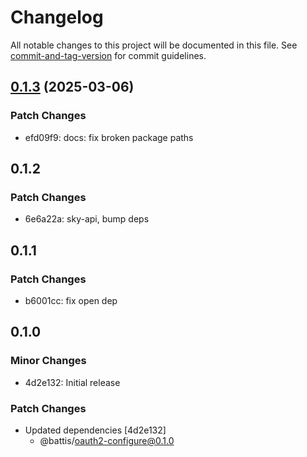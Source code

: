 # Changelog

All notable changes to this project will be documented in this file. See [commit-and-tag-version](https://github.com/absolute-version/commit-and-tag-version) for commit guidelines.

## [0.1.3](https://github.com/battis/oauth2-cli/compare/oauth2-cli/0.1.2...oauth2-cli/0.1.3) (2025-03-06)

### Patch Changes

- efd09f9: docs: fix broken package paths

## 0.1.2

### Patch Changes

- 6e6a22a: sky-api, bump deps

## 0.1.1

### Patch Changes

- b6001cc: fix open dep

## 0.1.0

### Minor Changes

- 4d2e132: Initial release

### Patch Changes

- Updated dependencies [4d2e132]
  - @battis/oauth2-configure@0.1.0
